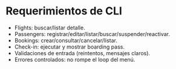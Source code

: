 # Requerimientos de CLI

- Flights: buscar/listar detalle.
- Passengers: registrar/editar/listar/buscar/suspender/reactivar.
- Bookings: crear/consultar/cancelar/listar.
- Check-in: ejecutar y mostrar boarding pass.
- Validaciones de entrada (reintentos, mensajes claros).
- Errores controlados: no rompe el loop del menú.